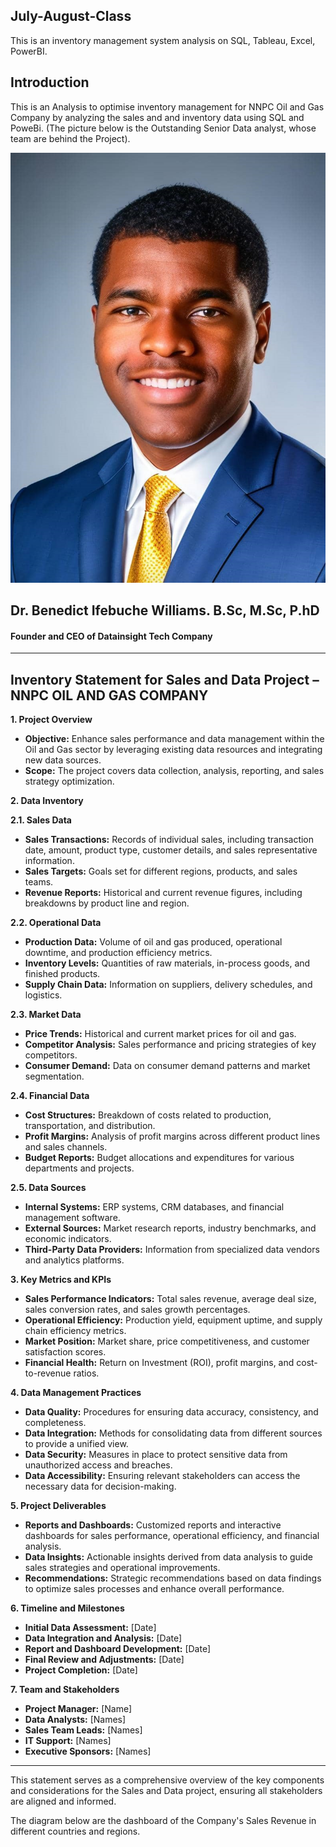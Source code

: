 ## July-August-Class
This is an inventory management system analysis on SQL, Tableau, Excel, PowerBI.
## Introduction 
This is an Analysis to optimise inventory management for NNPC Oil and Gas Company by analyzing the sales and and inventory data using
SQL and PoweBi. (The picture below is the Outstanding Senior Data analyst, whose team are behind the Project).

![](https://github.com/BenedictIfebucheWilliams/July-August-Class/blob/main/my%20future.jpg)
## Dr. Benedict Ifebuche Williams. B.Sc, M.Sc, P.hD
#### Founder and CEO of Datainsight Tech Company
---
## Inventory Statement for Sales and Data Project – NNPC OIL AND GAS COMPANY

**1. Project Overview**
   - **Objective:** Enhance sales performance and data management within the Oil and Gas sector by leveraging existing data resources and integrating new data sources.
   - **Scope:** The project covers data collection, analysis, reporting, and sales strategy optimization.

**2. Data Inventory**

   **2.1. Sales Data**
   - **Sales Transactions:** Records of individual sales, including transaction date, amount, product type, customer details, and sales representative information.
   - **Sales Targets:** Goals set for different regions, products, and sales teams.
   - **Revenue Reports:** Historical and current revenue figures, including breakdowns by product line and region.

   **2.2. Operational Data**
   - **Production Data:** Volume of oil and gas produced, operational downtime, and production efficiency metrics.
   - **Inventory Levels:** Quantities of raw materials, in-process goods, and finished products.
   - **Supply Chain Data:** Information on suppliers, delivery schedules, and logistics.

   **2.3. Market Data**
   - **Price Trends:** Historical and current market prices for oil and gas.
   - **Competitor Analysis:** Sales performance and pricing strategies of key competitors.
   - **Consumer Demand:** Data on consumer demand patterns and market segmentation.

   **2.4. Financial Data**
   - **Cost Structures:** Breakdown of costs related to production, transportation, and distribution.
   - **Profit Margins:** Analysis of profit margins across different product lines and sales channels.
   - **Budget Reports:** Budget allocations and expenditures for various departments and projects.

   **2.5. Data Sources**
   - **Internal Systems:** ERP systems, CRM databases, and financial management software.
   - **External Sources:** Market research reports, industry benchmarks, and economic indicators.
   - **Third-Party Data Providers:** Information from specialized data vendors and analytics platforms.

**3. Key Metrics and KPIs**
   - **Sales Performance Indicators:** Total sales revenue, average deal size, sales conversion rates, and sales growth percentages.
   - **Operational Efficiency:** Production yield, equipment uptime, and supply chain efficiency metrics.
   - **Market Position:** Market share, price competitiveness, and customer satisfaction scores.
   - **Financial Health:** Return on Investment (ROI), profit margins, and cost-to-revenue ratios.

**4. Data Management Practices**
   - **Data Quality:** Procedures for ensuring data accuracy, consistency, and completeness.
   - **Data Integration:** Methods for consolidating data from different sources to provide a unified view.
   - **Data Security:** Measures in place to protect sensitive data from unauthorized access and breaches.
   - **Data Accessibility:** Ensuring relevant stakeholders can access the necessary data for decision-making.

**5. Project Deliverables**
   - **Reports and Dashboards:** Customized reports and interactive dashboards for sales performance, operational efficiency, and financial analysis.
   - **Data Insights:** Actionable insights derived from data analysis to guide sales strategies and operational improvements.
   - **Recommendations:** Strategic recommendations based on data findings to optimize sales processes and enhance overall performance.

**6. Timeline and Milestones**
   - **Initial Data Assessment:** [Date]
   - **Data Integration and Analysis:** [Date]
   - **Report and Dashboard Development:** [Date]
   - **Final Review and Adjustments:** [Date]
   - **Project Completion:** [Date]

**7. Team and Stakeholders**
   - **Project Manager:** [Name]
   - **Data Analysts:** [Names]
   - **Sales Team Leads:** [Names]
   - **IT Support:** [Names]
   - **Executive Sponsors:** [Names]

---

This statement serves as a comprehensive overview of the key components and considerations for the Sales and Data project, ensuring all stakeholders are aligned and informed.


The diagram below are the dashboard of the Company's Sales Revenue in different countries and regions.
![]()
